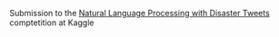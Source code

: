 Submission to the [Natural Language Processing with Disaster Tweets](https://www.kaggle.com/competitions/nlp-getting-started/overview)
comptetition at Kaggle
